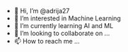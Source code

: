 - 👋 Hi, I’m @adrija27
- 👀 I’m interested in Machine Learning
- 🌱 I’m currently learning AI and ML
- 💞️ I’m looking to collaborate on ...
- 📫 How to reach me ...

<!---
adrija27/adrija27 is a ✨ special ✨ repository because its `README.md` (this file) appears on your GitHub profile.
You can click the Preview link to take a look at your changes.
--->
